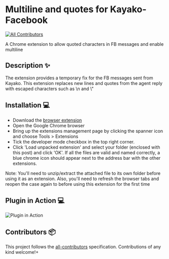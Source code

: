 # Multiline and quotes for Kayako-Facebook

[![All Contributors](https://img.shields.io/badge/all_contributors-1-orange.svg?style=flat-square)](#contributors-)

A Chrome extension to allow quoted characters in FB messages and enable multiline

## Description ✨

The extension provides a temporary fix for the FB messages sent from Kayako. This extension replaces new lines and quotes from the agent reply with escaped characters such as \\n and \\"

## Installation 💻

- Download the [browser extension](https://github.com/amaninders/Client-side-fix-for-Kayako-Facebook-integration/archive/main.zip)
- Open the Google Chrome browser
- Bring up the extensions management page by clicking the spanner icon and choose Tools > Extensions
- Tick the developer mode checkbox in the top right corner.
- Click 'Load unpacked extension' and select your folder (enclosed with this post) and click 'OK'. If all the files are valid and named correctly, a blue chrome icon should appear next to the address bar with the other extensions. 

Note: You'll need to unzip/extract the attached file to its own folder before using it as an extension. Also, you'll need to refresh the browser tabs and reopen the case again to before using this extension for the first time


## Plugin in Action 💻

![Plugin in Action](https://i.imgur.com/bdQjZpv.gif)


## Contributors 📦

This project follows the [all-contributors](https://github.com/all-contributors/all-contributors) specification. Contributions of any kind welcome!+
